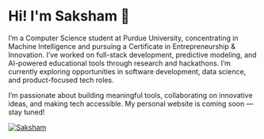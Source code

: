 # Hi! I'm Saksham 👋

I’m a Computer Science student at Purdue University, concentrating in Machine Intelligence and pursuing a Certificate in Entrepreneurship & Innovation. I’ve worked on full-stack development, predictive modeling, and AI-powered educational tools through research and hackathons. I’m currently exploring opportunities in software development, data science, and product-focused tech roles.

I’m passionate about building meaningful tools, collaborating on innovative ideas, and making tech accessible. My personal website is coming soon — stay tuned!

[![Saksham](https://img.shields.io/badge/LinkedIn-blue?style=for-the-badge&logo=linkedin&logoColor=white)](https://www.linkedin.com/in/saksham-singh-51b02a294)
